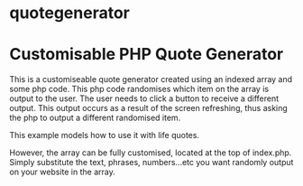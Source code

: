 # quotegenerator
<h1>Customisable PHP Quote Generator</h1>

This is a customiseable quote generator created using an indexed array and some php code.
This php code randomises which item on the array is output to the user.
The user needs to click a button to receive a different output.
This output occurs as a result of the screen refreshing, thus asking the php to output a different randomised item.

This example models how to use it with life quotes.

However, the array can be fully customised, located at the top of index.php. Simply substitute the text, phrases, numbers...etc you want randomly output on your website in the array.

